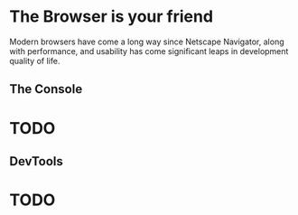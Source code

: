 # The Browser is your friend

Modern browsers have come a long way since Netscape Navigator,
along with performance, and usability has come significant leaps
in development quality of life.

## The Console

# TODO

## DevTools

# TODO

